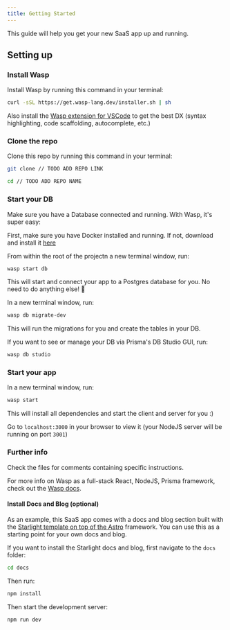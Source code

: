 ```yaml
---
title: Getting Started
---
```


This guide will help you get your new SaaS app up and running.

## Setting up

### Install Wasp

Install Wasp by running this command in your terminal:
```sh
curl -sSL https://get.wasp-lang.dev/installer.sh | sh
```
Also install the [Wasp extension for VSCode](https://marketplace.visualstudio.com/items?itemName=wasp-lang.wasp) to get the best DX (syntax highlighting, code scaffolding, autocomplete, etc.)

### Clone the repo

Clone this repo by running this command in your terminal:
```sh
git clone // TODO ADD REPO LINK
```

```sh
cd // TODO ADD REPO NAME
```

### Start your DB
Make sure you have a Database connected and running. With Wasp, it's super easy:

First, make sure you have Docker installed and running. If not, download and install it [here](https://www.docker.com/products/docker-desktop/)

From within the root of the projectn a new terminal window, run:
```sh
wasp start db 
```
This will start and connect your app to a Postgres database for you. No need to do anything else! 🤯 

In a new terminal window, run:
```sh
wasp db migrate-dev
```
This will run the migrations for you and create the tables in your DB.

If you want to see or manage your DB via Prisma's DB Studio GUI, run:
```sh
wasp db studio
```

### Start your app
In a new terminal window, run:
```sh
wasp start 
```
This will install all dependencies and start the client and server for you :)

Go to `localhost:3000` in your browser to view it (your NodeJS server will be running on port `3001`)

### Further info
Check the files for comments containing specific instructions.

For more info on Wasp as a full-stack React, NodeJS, Prisma framework, check out the [Wasp docs](https://wasp-lang.dev/docs/).

#### Install Docs and Blog (optional)

As an example, this SaaS app comes with a docs and blog section built with the [Starlight template on top of the Astro](https://starlight.astro.build) framework. You can use this as a starting point for your own docs and blog.

If you want to install the Starlight docs and blog, first navigate to the `docs` folder:

```sh
cd docs
```

Then run:
```sh
npm install
```

Then start the development server:
```sh
npm run dev
```


